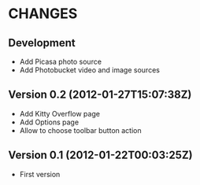 CHANGES
=======

## Development

 * Add Picasa photo source
 * Add Photobucket video and image sources

## Version 0.2 (2012-01-27T15:07:38Z)

 * Add Kitty Overflow page
 * Add Options page
 * Allow to choose toolbar button action

## Version 0.1 (2012-01-22T00:03:25Z)

 * First version
